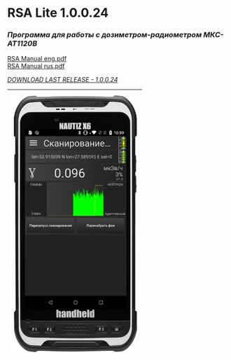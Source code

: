 # RSA Lite 1.0.0.24
### <i>Программа для работы с дозиметром-радиометром МКС-АТ1120В</i>   

[RSA Manual eng.pdf](./RSA-manual/RSA%20Lite_eng.pdf)  
[RSA Manual rus.pdf](./RSA-manual/RSA%20Lite_rus.pdf)

[<i>DOWNLOAD LAST RELEASE - 1.0.0.24</i>](./RSALite-v1.0.0.24.apk)

| <img src="bg_2.png" height="600"> |
|-----------------------------------|
